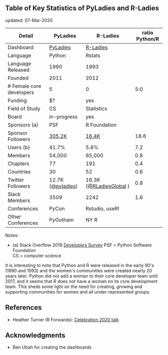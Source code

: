 

## Table of Key Statistics of PyLadies and R-Ladies
updated:  07-Mar-2020

| Detail            | PyLadies | R-Ladies  | ratio Python/R  |
|-------------------|------------|------------|----------------|
| Dashboard         | [PyLadies](https://nyc-pyladies.github.io/pyladies-dashboard/pyladies.html)   | [R-Ladies](https://benubah.github.io/r-community-explorer/rladies.html)
| Language          | Python     | Rstats     |                |
| Language Released | 1990       | 1993       |                |
| Founded           | 2011       | 2012       |                |
| # Female core developers|  5   | 0          |  5:0              | 
| Funding           | $?         |  yes       |           |          
| Field of Study    | CS         | Statistics |            |
| Board             | in-progress| yes        |                |
| Sponsors (a)      | PSF        | R Foundation |              |
| Sponsor Followers | [305.2K](https://twitter.com/ThePSF)  |  [16.4K](https://twitter.com/_R_Foundation)| 18.6  |
| Users (b)         | 41.7%      | 5.8%       |  7.2   |
| Members           | 54,000     | 65,000     |  0.8   |
| Chapters          | 77         | 191        |  0.4   |
| Countries         | 30         |  52        |  0.6   |
| Twitter Followers | 12.7K ([@pyladies](https://twitter.com/pyladies))  |  16.3K ([@RLadiesGlobal](https://twitter.com/RLadiesGlobal) )   | 0.8
| Slack Members     | 3509       | 2242       |  1.6   |  
| Conferences       | PyCon      | Rstudio, useR! 
| Other Conferences | PyGotham   | NY R       |


Notes:  
- (a) Stack Overflow 2019 [Developers Survey](https://insights.stackoverflow.com/survey/2019)
PSF = Python Software Foundation  
CS = computer science


It is interesting to note that Python and R were released in the early 90's (1990 and 1993) and the women's communities were created nearly 20 years later.  Python did not add a woman to their core developer team until 2017, and it seems that R does not have a woman on its core development team.  This sheds some light on the need for creating, growing and supporting communities for women and all under-represented groups.  

## References
- Heather Turner (R Forwards):  [Celebration 2020 talk](https://www.heatherturner.net/talks/celebration2020)

## Acknowledgments
- Ben Ubah for creating the dashboards
